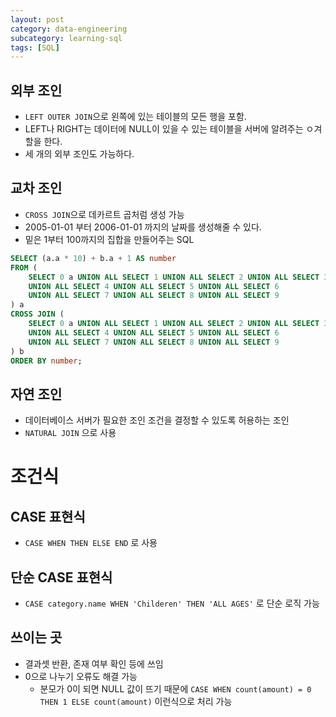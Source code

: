 ```yaml
---
layout: post
category: data-engineering
subcategory: learning-sql
tags: [SQL]
---
```


## 외부 조인
- `LEFT OUTER JOIN`으로 왼쪽에 있는 테이블의 모든 행을 포함.
- LEFT나 RIGHT는 데이터에 NULL이 있을 수 있는 테이블을 서버에 알려주는 ㅇ겨할을 한다.
- 세 개의 외부 조인도 가능하다.

## 교차 조인
- `CROSS JOIN`으로 데카르트 곱처럼 생성 가능
- 2005-01-01 부터 2006-01-01 까지의 날짜를 생성해줄 수 있다.
- 밑은 1부터 100까지의 집합을 만들어주는 SQL
```sql
SELECT (a.a * 10) + b.a + 1 AS number
FROM (
    SELECT 0 a UNION ALL SELECT 1 UNION ALL SELECT 2 UNION ALL SELECT 3 
    UNION ALL SELECT 4 UNION ALL SELECT 5 UNION ALL SELECT 6 
    UNION ALL SELECT 7 UNION ALL SELECT 8 UNION ALL SELECT 9
) a
CROSS JOIN (
    SELECT 0 a UNION ALL SELECT 1 UNION ALL SELECT 2 UNION ALL SELECT 3 
    UNION ALL SELECT 4 UNION ALL SELECT 5 UNION ALL SELECT 6 
    UNION ALL SELECT 7 UNION ALL SELECT 8 UNION ALL SELECT 9
) b
ORDER BY number;
```
## 자연 조인
- 데이터베이스 서버가 필요한 조인 조건을 결정할 수 있도록 허용하는 조인
- `NATURAL JOIN` 으로 사용

# 조건식
## CASE 표현식
- `CASE WHEN THEN ELSE END` 로 사용

## 단순 CASE 표현식
- `CASE category.name WHEN 'Childeren' THEN 'ALL AGES'` 로 단순 로직 가능

## 쓰이는 곳
- 결과셋 반환, 존재 여부 확인 등에 쓰임
- 0으로 나누기 오류도 해결 가능
    - 분모가 0이 되면 NULL 값이 뜨기 때문에 `CASE WHEN count(amount) = 0 THEN 1 ELSE count(amount)` 이런식으로 처리 가능
